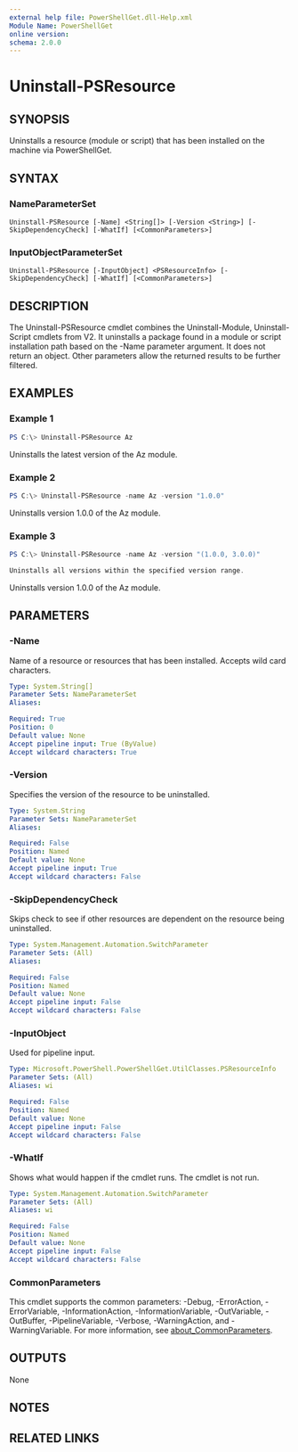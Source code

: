 ```yaml
---
external help file: PowerShellGet.dll-Help.xml
Module Name: PowerShellGet
online version:
schema: 2.0.0
---
```


# Uninstall-PSResource

## SYNOPSIS
Uninstalls a resource (module or script) that has been installed on the machine via PowerShellGet.

## SYNTAX

### NameParameterSet
```
Uninstall-PSResource [-Name] <String[]> [-Version <String>] [-SkipDependencyCheck] [-WhatIf] [<CommonParameters>]
```

### InputObjectParameterSet
```
Uninstall-PSResource [-InputObject] <PSResourceInfo> [-SkipDependencyCheck] [-WhatIf] [<CommonParameters>]
```

## DESCRIPTION
The Uninstall-PSResource cmdlet combines the Uninstall-Module, Uninstall-Script cmdlets from V2. 
It uninstalls a package found in a module or script installation path based on the -Name parameter argument. 
It does not return an object. 
Other parameters allow the returned results to be further filtered.

## EXAMPLES

### Example 1
```powershell
PS C:\> Uninstall-PSResource Az
```

Uninstalls the latest version of the Az module.

### Example 2
```powershell
PS C:\> Uninstall-PSResource -name Az -version "1.0.0"
```

Uninstalls version 1.0.0 of the Az module.

### Example 3
```powershell
PS C:\> Uninstall-PSResource -name Az -version "(1.0.0, 3.0.0)"

Uninstalls all versions within the specified version range.
```

Uninstalls version 1.0.0 of the Az module.

## PARAMETERS

### -Name
Name of a resource or resources that has been installed. Accepts wild card characters.

```yaml
Type: System.String[]
Parameter Sets: NameParameterSet
Aliases:

Required: True
Position: 0
Default value: None
Accept pipeline input: True (ByValue)
Accept wildcard characters: True
```

### -Version
Specifies the version of the resource to be uninstalled.

```yaml
Type: System.String
Parameter Sets: NameParameterSet
Aliases:

Required: False
Position: Named
Default value: None
Accept pipeline input: True
Accept wildcard characters: False
```

### -SkipDependencyCheck
Skips check to see if other resources are dependent on the resource being uninstalled.

```yaml
Type: System.Management.Automation.SwitchParameter
Parameter Sets: (All)
Aliases:

Required: False
Position: Named
Default value: None
Accept pipeline input: False
Accept wildcard characters: False
```

### -InputObject
Used for pipeline input.

```yaml
Type: Microsoft.PowerShell.PowerShellGet.UtilClasses.PSResourceInfo
Parameter Sets: (All)
Aliases: wi

Required: False
Position: Named
Default value: None
Accept pipeline input: False
Accept wildcard characters: False
```

### -WhatIf
Shows what would happen if the cmdlet runs.
The cmdlet is not run.

```yaml
Type: System.Management.Automation.SwitchParameter
Parameter Sets: (All)
Aliases: wi

Required: False
Position: Named
Default value: None
Accept pipeline input: False
Accept wildcard characters: False
```

### CommonParameters
This cmdlet supports the common parameters: -Debug, -ErrorAction, -ErrorVariable, -InformationAction, -InformationVariable, -OutVariable, -OutBuffer, -PipelineVariable, -Verbose, -WarningAction, and -WarningVariable. For more information, see [about_CommonParameters](https://go.microsoft.com/fwlink/?LinkID=113216).

## OUTPUTS
None

## NOTES

## RELATED LINKS
